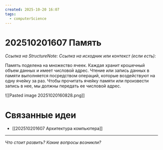 ```yaml
---
created: 2025-10-20 16:07
tags:
  - computerScience
---
```

# 202510201607 Память

*Ссылка на StructureNote:*
*Ссылка на исходник или контекст (если есть):* 

Память поделена на множество ячеек. Каждая хранит крошечный объем данных и имеет числовой адрес. Чтение или запись данных в памяти выполняется посредством операций, которые воздействуют на одну ячейку за раз. Чтобы прочитать ячейку памяти или произвести запись в нее, мы должны передать ее числовой адрес.

![[Pasted image 20251020160828.png]]

# Связанные идеи

- [[202510201607 Архитектура компьютера]]
---

*Что стоит развить? Какие вопросы возникли?*
